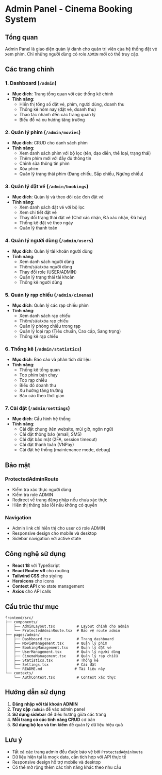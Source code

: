 # Admin Panel - Cinema Booking System

## Tổng quan
Admin Panel là giao diện quản lý dành cho quản trị viên của hệ thống đặt vé xem phim. Chỉ những người dùng có role `ADMIN` mới có thể truy cập.

## Các trang chính

### 1. Dashboard (`/admin`)
- **Mục đích**: Trang tổng quan với các thống kê chính
- **Tính năng**:
  - Hiển thị tổng số đặt vé, phim, người dùng, doanh thu
  - Thống kê hôm nay (đặt vé, doanh thu)
  - Thao tác nhanh đến các trang quản lý
  - Biểu đồ và xu hướng tăng trưởng

### 2. Quản lý phim (`/admin/movies`)
- **Mục đích**: CRUD cho danh sách phim
- **Tính năng**:
  - Xem danh sách phim với bộ lọc (tên, đạo diễn, thể loại, trạng thái)
  - Thêm phim mới với đầy đủ thông tin
  - Chỉnh sửa thông tin phim
  - Xóa phim
  - Quản lý trạng thái phim (Đang chiếu, Sắp chiếu, Ngừng chiếu)

### 3. Quản lý đặt vé (`/admin/bookings`)
- **Mục đích**: Quản lý và theo dõi các đơn đặt vé
- **Tính năng**:
  - Xem danh sách đặt vé với bộ lọc
  - Xem chi tiết đặt vé
  - Thay đổi trạng thái đặt vé (Chờ xác nhận, Đã xác nhận, Đã hủy)
  - Thống kê đặt vé theo ngày
  - Quản lý thanh toán

### 4. Quản lý người dùng (`/admin/users`)
- **Mục đích**: Quản lý tài khoản người dùng
- **Tính năng**:
  - Xem danh sách người dùng
  - Thêm/sửa/xóa người dùng
  - Thay đổi role (USER/ADMIN)
  - Quản lý trạng thái tài khoản
  - Thống kê người dùng

### 5. Quản lý rạp chiếu (`/admin/cinemas`)
- **Mục đích**: Quản lý các rạp chiếu phim
- **Tính năng**:
  - Xem danh sách rạp chiếu
  - Thêm/sửa/xóa rạp chiếu
  - Quản lý phòng chiếu trong rạp
  - Quản lý loại rạp (Tiêu chuẩn, Cao cấp, Sang trọng)
  - Thống kê rạp chiếu

### 6. Thống kê (`/admin/statistics`)
- **Mục đích**: Báo cáo và phân tích dữ liệu
- **Tính năng**:
  - Thống kê tổng quan
  - Top phim bán chạy
  - Top rạp chiếu
  - Biểu đồ doanh thu
  - Xu hướng tăng trưởng
  - Báo cáo theo thời gian

### 7. Cài đặt (`/admin/settings`)
- **Mục đích**: Cấu hình hệ thống
- **Tính năng**:
  - Cài đặt chung (tên website, múi giờ, ngôn ngữ)
  - Cài đặt thông báo (email, SMS)
  - Cài đặt bảo mật (2FA, session timeout)
  - Cài đặt thanh toán (VNPay)
  - Cài đặt hệ thống (maintenance mode, debug)

## Bảo mật

### ProtectedAdminRoute
- Kiểm tra xác thực người dùng
- Kiểm tra role ADMIN
- Redirect về trang đăng nhập nếu chưa xác thực
- Hiển thị thông báo lỗi nếu không có quyền

### Navigation
- Admin link chỉ hiển thị cho user có role ADMIN
- Responsive design cho mobile và desktop
- Sidebar navigation với active state

## Công nghệ sử dụng

- **React 18** với TypeScript
- **React Router v6** cho routing
- **Tailwind CSS** cho styling
- **Heroicons** cho icons
- **Context API** cho state management
- **Axios** cho API calls

## Cấu trúc thư mục

```
frontend/src/
├── components/
│   ├── AdminLayout.tsx          # Layout chính cho admin
│   └── ProtectedAdminRoute.tsx  # Bảo vệ route admin
├── pages/admin/
│   ├── Dashboard.tsx            # Trang dashboard
│   ├── MovieManagement.tsx      # Quản lý phim
│   ├── BookingManagement.tsx    # Quản lý đặt vé
│   ├── UserManagement.tsx       # Quản lý người dùng
│   ├── CinemaManagement.tsx     # Quản lý rạp chiếu
│   ├── Statistics.tsx           # Thống kê
│   ├── Settings.tsx             # Cài đặt
│   └── README.md               # Tài liệu này
└── contexts/
    └── AuthContext.tsx          # Context xác thực
```

## Hướng dẫn sử dụng

1. **Đăng nhập với tài khoản ADMIN**
2. **Truy cập `/admin`** để vào admin panel
3. **Sử dụng sidebar** để điều hướng giữa các trang
4. **Mỗi trang có các tính năng CRUD** cơ bản
5. **Sử dụng bộ lọc và tìm kiếm** để quản lý dữ liệu hiệu quả

## Lưu ý

- Tất cả các trang admin đều được bảo vệ bởi `ProtectedAdminRoute`
- Dữ liệu hiện tại là mock data, cần tích hợp với API thực tế
- Responsive design hỗ trợ mobile và desktop
- Có thể mở rộng thêm các tính năng khác theo nhu cầu

